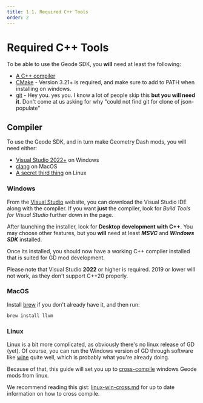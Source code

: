 ```yaml
---
title: 1.1. Required C++ Tools
order: 2
---
```


# Required C++ Tools
To be able to use the Geode SDK, you **will** need at least the following:
* [A C++ compiler](#compiler)
* [CMake](https://cmake.org/download/) - Version 3.21+ is required, and make sure to add to PATH when installing on windows.
* [git](https://git-scm.com/downloads) - Hey you. yes you. I know a lot of people skip this **but you will need it**. Don't come at us asking for why "could not find git for clone of json-populate"

## Compiler
To use the Geode SDK, and in turn make Geometry Dash mods, you will need either:
* [Visual Studio 2022+](#windows) on Windows
* [clang](#macos) on MacOS
* [A secret third thing](#linux) on Linux

### Windows
From the [Visual Studio](https://visualstudio.microsoft.com/downloads/) website, you can download the Visual Studio IDE along with the compiler. If you want **just** the compiler, look for *Build Tools for Visual Studio* further down in the page.

After launching the installer, look for **Desktop development with C++**. You may choose other features, but you **will** need at least ***MSVC*** and ***Windows SDK*** installed.

Once its installed, you should now have a working C++ compiler installed that is suited for GD mod development.

Please note that Visual Studio **2022** or higher is required. 2019 or lower will not work, as they don't support C++20 properly.

### MacOS

Install [brew](https://brew.sh/) if you don't already have it, and then run:
```bash
brew install llvm
```

### Linux
Linux is a bit more complicated, as obviously there's no linux release of GD (yet). Of course, you can run the Windows version of GD through software like [wine](https://www.winehq.org/) quite well, which is probably what you're already doing.

Because of that, this guide will set you up to [cross-compile](https://en.wikipedia.org/wiki/Cross_compiler) windows Geode mods from linux.

We recommend reading this gist: [linux-win-cross.md](https://gist.github.com/matcool/abb65ee59ded3766717c673014c3a2a7) for up to date information on how to cross compile.
